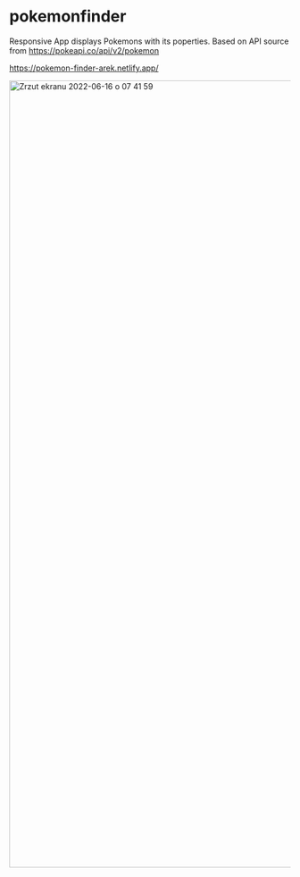 # pokemonfinder
Responsive App displays Pokemons with its poperties. Based on API source from https://pokeapi.co/api/v2/pokemon

https://pokemon-finder-arek.netlify.app/

<img width="1410" alt="Zrzut ekranu 2022-06-16 o 07 41 59" src="https://user-images.githubusercontent.com/90817546/173999831-b1cfc72e-b248-468a-8ec0-87d7ab85b9cb.png">
